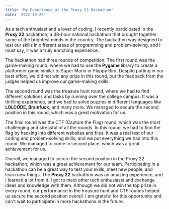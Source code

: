 ```yaml
---
title: 'My Experience at the Proxy 22 Hackathon'
date: '2022-10-29'
---
```


As a tech enthusiast and a lover of coding, I recently participated in the **Proxy 22** hackathon, a 48-hour national hackathon that brought together some of the brightest minds in the country. The hackathon was designed to test our skills in different areas of programming and problem-solving, and I must say, it was a truly enriching experience.

The hackathon had three rounds of competition. The first round was the game-making round, where we had to use the **Pygame** library to create a platformer game similar to Super Mario or Flappy Bird. Despite putting in our best effort, we did not win any prize in this round, but the feedback from the judges helped us improve our game-making skills.

The second round was the treasure hunt round, where we had to find different solutions and tasks by running over the college campus. It was a thrilling experience, and we had to solve puzzles in different languages like **LOLCODE, Brainfuck**, and many more. We managed to secure the second position in this round, which was a great motivation for us.

The final round was the CTF (Capture the Flag) round, which was the most challenging and stressful of all the rounds. In this round, we had to find the flag by hacking into different websites and files. It was a real test of our coding and problem-solving skills, and we put everything we had into this round. We managed to come in second place, which was a great achievement for us.

Overall, we managed to secure the second position in the Proxy 22 hackathon, which was a great achievement for our team. Participating in a hackathon can be a great way to test your skills, meet new people, and learn new things. The **Proxy 22** hackathon was an amazing experience, and I learned a lot from it. I got to meet other tech enthusiasts and exchange ideas and knowledge with them. Although we did not win the top prize in every round, our performance in the treasure hunt and CTF rounds helped us secure the second position overall. I am grateful for this opportunity and can't wait to participate in more hackathons in the future.